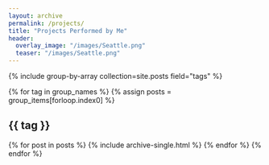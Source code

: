 ```yaml
---
layout: archive
permalink: /projects/
title: "Projects Performed by Me"
header:
  overlay_image: "/images/Seattle.png"
  teaser: "/images/Seattle.png"
---
```


{% include group-by-array collection=site.posts field="tags" %}

{% for tag in group_names %}
  {% assign posts = group_items[forloop.index0] %}
  <h2 id="{{ tag | slugify }}" class="archive__subtitle">{{ tag }}</h2>
  {% for post in posts %}
    {% include archive-single.html %}
  {% endfor %}
{% endfor %}
